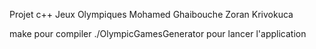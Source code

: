 Projet c++ Jeux Olympiques
Mohamed Ghaibouche
Zoran Krivokuca

make pour compiler
./OlympicGamesGenerator pour lancer l'application
